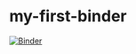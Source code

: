 # my-first-binder
[![Binder](https://mybinder.org/badge_logo.svg)](https://mybinder.org/v2/gh/iamawhater/my-first-binder/HEAD)
